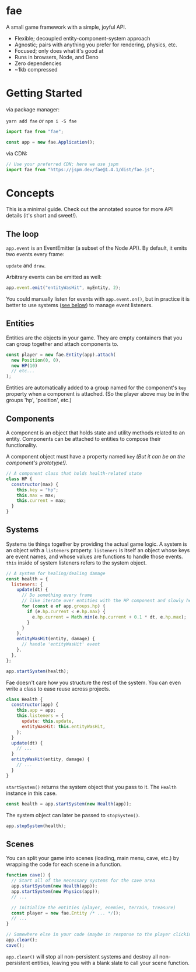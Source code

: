 # fae

A small game framework with a simple, joyful API.

- Flexible; decoupled entity-component-system approach
- Agnostic; pairs with anything you prefer for rendering, physics, etc.
- Focused; only does what it's good at
- Runs in browsers, Node, and Deno
- Zero dependencies
- ~1kb compressed

# Getting Started

via package manager:

`yarn add fae` _or_ `npm i -S fae`

```javascript
import fae from "fae";

const app = new fae.Application();
```

via CDN:

```javascript
// Use your preferred CDN; here we use jspm
import fae from "https://jspm.dev/fae@1.4.1/dist/fae.js";
```

# Concepts

This is a minimal guide. Check out the annotated source for more API details (it's short and sweet!).

## The loop

`app.event` is an EventEmitter (a subset of the Node API). By default, it emits two events every frame:

`update` and `draw`.

Arbitrary events can be emitted as well:

```javascript
app.event.emit("entityWasHit", myEntity, 2);
```

You could manually listen for events with `app.event.on()`, but in practice it is better to use systems ([see below](#systems)) to manage event listeners.

## Entities

Entities are the objects in your game. They are empty containers that you can group together and attach components to.

```javascript
const player = new fae.Entity(app).attach(
  new Position(0, 0),
  new HP(10)
  // etc...
);
```

Entities are automatically added to a group named for the component's `key` property when a component is attached. (So the player above may be in the groups 'hp', 'position', etc.)

## Components

A component is an object that holds state and utility methods related to an entity. Components can be attached to entities to compose their functionality.

A component object must have a property named `key` _(But it can be on the component's prototype!)_.

```javascript
// A component class that holds health-related state
class HP {
  constructor(max) {
    this.key = "hp";
    this.max = max;
    this.current = max;
  }
}
```

## Systems

Systems tie things together by providing the actual game logic. A system is an object with a `listeners` property. `listeners` is itself an object whose keys are event names, and whose values are functions to handle those events. `this` inside of system listeners refers to the system object.

```javascript
// A system for healing/dealing damage
const health = {
  listeners: {
    update(dt) {
      // Do something every frame
      // like iterate over entities with the HP component and slowly heal them:
      for (const e of app.groups.hp) {
        if (e.hp.current < e.hp.max) {
          e.hp.current = Math.min(e.hp.current + 0.1 * dt, e.hp.max);
        }
      }
    },
    entityWasHit(entity, damage) {
      // handle 'entityWasHit' event
    },
  },
};

app.startSystem(health);
```

Fae doesn't care how you structure the rest of the system. You can even write a class to ease reuse across projects.

```javascript
class Health {
  constructor(app) {
    this.app = app;
    this.listeners = {
      update: this.update,
      entityWasHit: this.entityWasHit,
    };
  }
  update(dt) {
    // ...
  }
  entityWasHit(entity, damage) {
    // ...
  }
}
```

`startSystem()` returns the system object that you pass to it. The `Health` instance in this case.

```javascript
const health = app.startSystem(new Health(app));
```

The system object can later be passed to `stopSystem()`.

```javascript
app.stopSystem(health);
```

## Scenes

You can split your game into scenes (loading, main menu, cave, etc.) by wrapping the code for each scene in a function.

```javascript
function cave() {
  // Start all of the necessary systems for the cave area
  app.startSystem(new Health(app));
  app.startSystem(new Physics(app));
  // ...

  // Initialize the entities (player, enemies, terrain, treasure)
  const player = new fae.Entity /* ... */();
  // ...
}
```

```javascript
// Somewhere else in your code (maybe in response to the player clicking 'play')
app.clear();
cave();
```

`app.clear()` will stop all non-persistent systems and destroy all non-persistent entities, leaving you with a blank slate to call your scene function.
